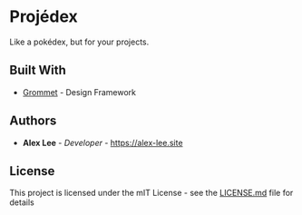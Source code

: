 # Projédex

Like a pokédex, but for your projects.

## Built With

- [Grommet](https://v2.grommet.io/) - Design Framework

## Authors

- **Alex Lee** - _Developer_ - https://alex-lee.site

## License

This project is licensed under the mIT License - see the [LICENSE.md](LICENSE.md) file for details

